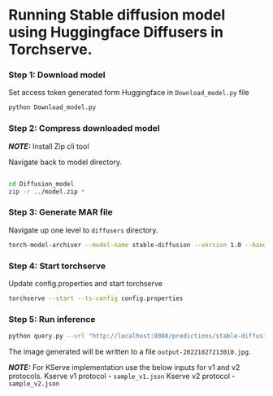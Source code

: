 # Running Stable diffusion model using Huggingface Diffusers in Torchserve.

### Step 1: Download model

Set access token generated form Huggingface in `Download_model.py` file

```bash
python Download_model.py
```

### Step 2: Compress downloaded model

**_NOTE:_** Install Zip cli tool

Navigate back to model directory.

```bash

cd Diffusion_model
zip -r ../model.zip *
```

### Step 3: Generate MAR file

Navigate up one level to `diffusers` directory.

```bash
torch-model-archiver --model-name stable-diffusion --version 1.0 --handler stable_diffusion_handler.py --extra-files model.zip -r requirements.txt
```

### Step 4: Start torchserve

Update config.properties and start torchserve

```bash
torchserve --start --ts-config config.properties
```

### Step 5: Run inference

```bash
python query.py --url "http://localhost:8080/predictions/stable-diffusion" --prompt "a photo of an astronaut riding a horse on mars"
```

The image generated will be written to a file `output-20221027213010.jpg`.

**_NOTE:_** For KServe implementation use the below inputs for v1 and v2 protocols.
Kserve v1 protocol - `sample_v1.json`
Kserve v2 protocol - `sample_v2.json`
